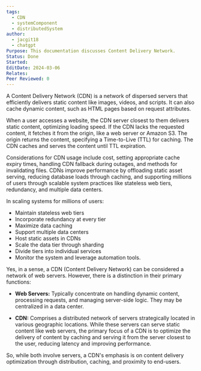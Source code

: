 ```yaml
---
tags:
  - CDN
  - systemComponent
  - distributedSystem
author:
  - jacgit18
  - chatgpt
Purpose: This documentation discusses Content Delivery Network.
Status: Done
Started: 
EditDate: 2024-03-06
Relates: 
Peer Reviewed: 0
---
```

A Content Delivery Network (CDN) is a network of dispersed servers that efficiently delivers static content like images, videos, and scripts. It can also cache dynamic content, such as HTML pages based on request attributes.

When a user accesses a website, the CDN server closest to them delivers static content, optimizing loading speed. If the CDN lacks the requested content, it fetches it from the origin, like a web server or Amazon S3. The origin returns the content, specifying a Time-to-Live (TTL) for caching. The CDN caches and serves the content until TTL expiration.

Considerations for CDN usage include cost, setting appropriate cache expiry times, handling CDN fallback during outages, and methods for invalidating files. CDNs improve performance by offloading static asset serving, reducing database loads through caching, and supporting millions of users through scalable system practices like stateless web tiers, redundancy, and multiple data centers.

In scaling systems for millions of users:
- Maintain stateless web tiers
- Incorporate redundancy at every tier
- Maximize data caching
- Support multiple data centers
- Host static assets in CDNs
- Scale the data tier through sharding
- Divide tiers into individual services
- Monitor the system and leverage automation tools.


Yes, in a sense, a CDN (Content Delivery Network) can be considered a network of web servers. However, there is a distinction in their primary functions:

- **Web Servers:** Typically concentrate on handling dynamic content, processing requests, and managing server-side logic. They may be centralized in a data center.

- **CDN:** Comprises a distributed network of servers strategically located in various geographic locations. While these servers can serve static content like web servers, the primary focus of a CDN is to optimize the delivery of content by caching and serving it from the server closest to the user, reducing latency and improving performance.

So, while both involve servers, a CDN's emphasis is on content delivery optimization through distribution, caching, and proximity to end-users.